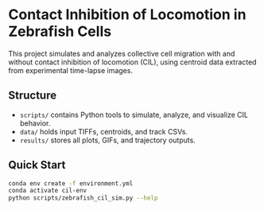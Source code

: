 # Contact Inhibition of Locomotion in Zebrafish Cells

This project simulates and analyzes collective cell migration with and without contact inhibition of locomotion (CIL),
using centroid data extracted from experimental time-lapse images.

## Structure
- `scripts/` contains Python tools to simulate, analyze, and visualize CIL behavior.
- `data/` holds input TIFFs, centroids, and track CSVs.
- `results/` stores all plots, GIFs, and trajectory outputs.

## Quick Start
```bash
conda env create -f environment.yml
conda activate cil-env
python scripts/zebrafish_cil_sim.py --help
```
